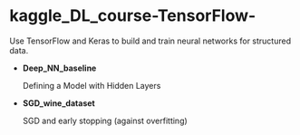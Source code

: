 # kaggle_DL_course-TensorFlow-
Use TensorFlow and Keras to build and train neural networks for structured data.

- **Deep_NN_baseline**

  Defining a Model with Hidden Layers

- **SGD_wine_dataset**

  SGD and early stopping (against overfitting)
